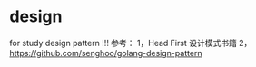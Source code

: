 # design
for study design pattern
!!!
参考：
1，Head First 设计模式书籍
2，https://github.com/senghoo/golang-design-pattern